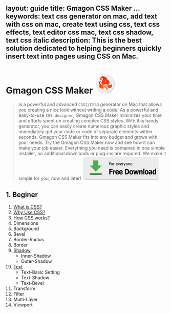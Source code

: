 layout: guide
title: Gmagon CSS Maker ...
keywords: text css generator on mac, add text with css on mac, create text using css, text css effects, text editor css mac, text css shadow, text css italic
description: This is the best solution dedicated to helping beginners quickly insert text into pages using CSS on Mac. 
---

# Gmagon CSS Maker ![](../../../products/store/gmagon_css_maker/images/logo/logo_64x64.png)
> is a powerful and advanced `CSS2/CSS3` generator on Mac that allows you creating a nice look without writing a code. As a powerful and easy-to-use `CSS designer`, Gmagon CSS Maker minimizes your time and efforts spent on creating complex CSS styles. With this handy generator, you can easily create numerous graphic styles and immediately get your code or code of separate elements within seconds. Gmagon CSS Maker fits into any budget and grows with your needs. Try the Gmagon CSS Maker now and see how it can make your job easier. Everything you need is contained in one simple installer, no additional downloads or plug-ins are required. We make it simple for you, now and later!
> [![](../../../asset/images/free-download.png)](../../../products/store/gmagon_css_maker/download.html)

## 1. Beginer

1. [What is CSS?](./what-is-css.html) 
1. [Why Use CSS?](./why-use-css.html) 
1. [How CSS works?](./how-css-works.html) 
1. Dimensions
1. Background
1. Bevel
1. Border-Radius
1. Border
1. [Shadow](./shadow.html) 
	- Inner-Shadow
	- Outer-Shadow
1. [Text](./text.html) 
	- Text-Basic Setting
	- Text-Shadow
	- Text-Bevel
1. Transform 
1. Filter 
1. Multi-Layer 
1. Viewport 